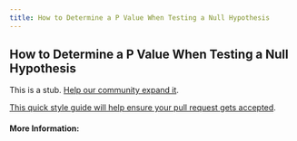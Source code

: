 ```yaml
---
title: How to Determine a P Value When Testing a Null Hypothesis
---
```

## How to Determine a P Value When Testing a Null Hypothesis

This is a stub. [Help our community expand it](https://github.com/freecodecamp/guides/tree/master/src/pages/articles/math/how-to-determine-a-p-value-when-testing-a-null-hypothesis/index.md).

[This quick style guide will help ensure your pull request gets accepted](https://github.com/freecodecamp/guides/blob/master/README.md).

<!-- The article goes here, in GitHub-flavored Markdown. Feel free to add YouTube videos, images, and CodePen/JSBin embeds  -->

#### More Information:
<!-- Please add any articles you think might be helpful to read before writing the article -->


